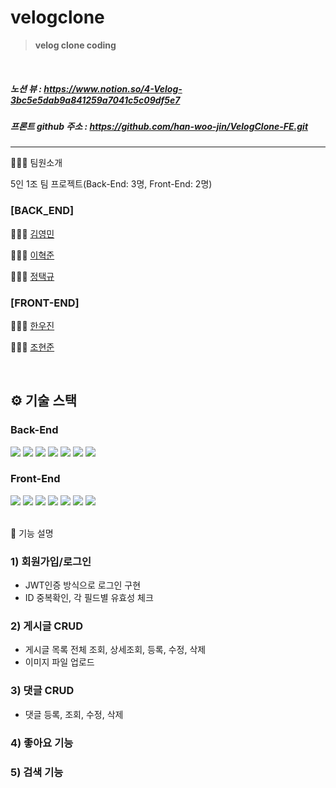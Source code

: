 # velogclone

> **velog clone coding**

<br />

##### 노션 뷰 : https://www.notion.so/4-Velog-3bc5e5dab9a841259a7041c5c09df5e7
##### 프론트 github 주소 : https://github.com/han-woo-jin/VelogClone-FE.git
---

🧑🏻‍💻 팀원소개

5인 1조 팀 프로젝트(Back-End: 3명, Front-End: 2명)

### [BACK_END]

🧑🏻‍💻 [김영민](https://github.com/raddaslul) <br/>

🧑🏻‍💻 [이혁준](https://github.com/galaxian)<br/>

🧑🏻‍💻 [정택규](https://github.com/JeongTaekgyu) <br/>

### [FRONT-END]

🧑🏻‍💻 [한우진](https://github.com/han-woo-jin)

🧑🏻‍💻 [조현준](https://github.com/johj703)

<br />

## ⚙️ 기술 스택

### Back-End

<div>
  <img src="https://img.shields.io/badge/JAVA-007396?style=for-the-badge&logo=java&logoColor=white">
  <img src="https://img.shields.io/badge/Spring-6DB33F?style=for-the-badge&logo=Spring&logoColor=white">
  <img src="https://img.shields.io/badge/Springboot-6DB33F?style=for-the-badge&logo=Springboot&logoColor=white">
  <img src="https://img.shields.io/badge/gradle-02303A?style=for-the-badge&logo=gradle&logoColor=white">
  <img src="https://img.shields.io/badge/mysql-4479A1?style=for-the-badge&logo=mysql&logoColor=white">
  <img src="https://img.shields.io/badge/aws-232F3E?style=for-the-badge&logo=AmazonAWS&logoColor=white">
  <img src="https://img.shields.io/badge/github-181717?style=for-the-badge&logo=github&logoColor=white">

</div>

### Front-End

<div>
  <img src="https://img.shields.io/badge/javascript-F7DF1E?style=for-the-badge&logo=javascript&logoColor=black">
  <img src="https://img.shields.io/badge/react-61DAFB?style=for-the-badge&logo=react&logoColor=black">
  <img src="https://img.shields.io/badge/html-E34F26?style=for-the-badge&logo=html5&logoColor=white">
  <img src="https://img.shields.io/badge/css-1572B6?style=for-the-badge&logo=css3&logoColor=white">
  <img src="https://img.shields.io/badge/figma-F24E1E?style=for-the-badge&logo=figma&logoColor=black">
  <img src="https://img.shields.io/badge/aws-232F3E?style=for-the-badge&logo=AmazonAWS&logoColor=white">
  <img src="https://img.shields.io/badge/github-181717?style=for-the-badge&logo=github&logoColor=white">

</div>

<br />

🔑 기능 설명

### 1) 회원가입/로그인

- JWT인증 방식으로 로그인 구현
- ID 중복확인, 각 필드별 유효성 체크

### 2) 게시글 CRUD

- 게시글 목록 전체 조회, 상세조회, 등록, 수정, 삭제
- 이미지 파일 업로드

### 3) 댓글 CRUD

- 댓글 등록, 조회, 수정, 삭제

### 4) 좋아요 기능

### 5) 검색 기능

<br />
